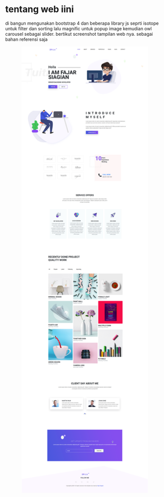 # tentang web iini

di bangun mengunakan bootstrap 4 dan beberapa library js seprti isotope untuk filter dan sorting lalu magnific untuk popup image kemudian owl carousel sebagai slider. bertikut screenshot tampilan web nya. sebagai bahan referensi saja

<p align="center"><img src="screenshot/Daily-Fajar-Siagian.png" width="400"></p>